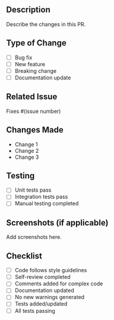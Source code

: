 ## Description
Describe the changes in this PR.

## Type of Change
- [ ] Bug fix
- [ ] New feature
- [ ] Breaking change
- [ ] Documentation update

## Related Issue
Fixes #(issue number)

## Changes Made
- Change 1
- Change 2
- Change 3

## Testing
- [ ] Unit tests pass
- [ ] Integration tests pass
- [ ] Manual testing completed

## Screenshots (if applicable)
Add screenshots here.

## Checklist
- [ ] Code follows style guidelines
- [ ] Self-review completed
- [ ] Comments added for complex code
- [ ] Documentation updated
- [ ] No new warnings generated
- [ ] Tests added/updated
- [ ] All tests passing
